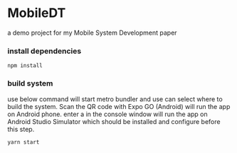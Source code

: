 # MobileDT

a demo project for my Mobile System Development paper

### install dependencies

```shell
npm install
```

### build system

use below command will start metro bundler and use can select where to build the system.
Scan the QR code with Expo GO (Android) will run the app on Android phone.
enter a in the console window will run the app on Android Studio Simulator which should be installed and configure before this step.

```shell
yarn start
```

